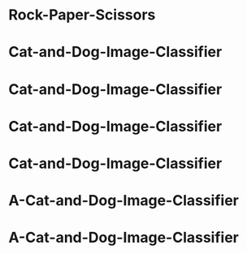 # Rock-Paper-Scissors
# Cat-and-Dog-Image-Classifier
# Cat-and-Dog-Image-Classifier
# Cat-and-Dog-Image-Classifier
# Cat-and-Dog-Image-Classifier
# A-Cat-and-Dog-Image-Classifier
# A-Cat-and-Dog-Image-Classifier
